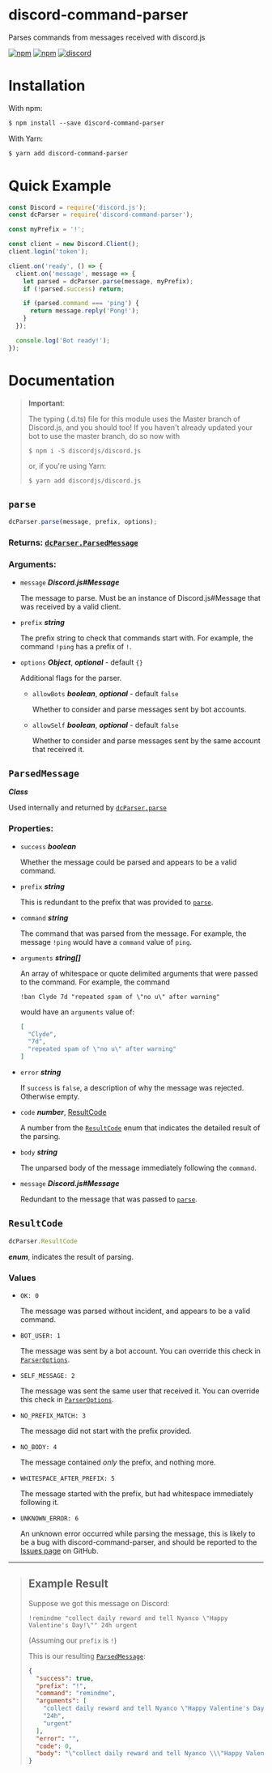 # discord-command-parser
Parses commands from messages received with discord.js

[![npm](https://img.shields.io/npm/dt/discord-command-parser.svg?style=for-the-badge)](https://npmjs.com/package/discord-command-parser)
[![npm](https://img.shields.io/npm/v/discord-command-parser.svg?style=for-the-badge)](https://npmjs.com/package/discord-command-parser)
[![discord](https://img.shields.io/badge/Discord-Join-blue.svg?style=for-the-badge)](https://discord.gg/epyQWQy)


# Installation
With npm:
```css
$ npm install --save discord-command-parser
```
With Yarn:
```css
$ yarn add discord-command-parser
```

# Quick Example
```js
const Discord = require('discord.js');
const dcParser = require('discord-command-parser');

const myPrefix = '!';

const client = new Discord.Client();
client.login('token');

client.on('ready', () => {
  client.on('message', message => {
    let parsed = dcParser.parse(message, myPrefix);
    if (!parsed.success) return;

    if (parsed.command === 'ping') {
      return message.reply('Pong!');
    }
  });

  console.log('Bot ready!');
});
```

# Documentation
> **Important**: 
> 
> The typing (.d.ts) file for this module uses the Master branch of Discord.js, and you should too! If you haven't already updated your bot to use the master branch, do so now with 
>
> `$ npm i -S discordjs/discord.js`
>
> or, if you're using Yarn:
>
> `$ yarn add discordjs/discord.js`

## `parse`
```js
dcParser.parse(message, prefix, options);
```
### Returns: <a href="#ParsedMessage">`dcParser.ParsedMessage`</a>
### Arguments:
 - `message` ***Discord.js#Message***
  
   The message to parse. Must be an instance of Discord.js#Message that was received by a valid client.
 - `prefix` ***string***
   
   The prefix string to check that commands start with. For example, the command `!ping` has a prefix of `!`.
 - `options` ***Object***, ***optional*** - default `{}`
  
   Additional flags for the parser.
   - `allowBots` ***boolean***, ***optional*** - default `false`
      
        Whether to consider and parse messages sent by bot accounts.

   - `allowSelf` ***boolean***, ***optional*** - default `false`
      
        Whether to consider and parse messages sent by the same account that received it.

## `ParsedMessage`

***Class***

Used internally and returned by <a href="#parse">`dcParser.parse`</a>

### Properties:
  - `success` ***boolean***

      Whether the message could be parsed and appears to be a valid command.
  - `prefix` ***string***

      This is redundant to the prefix that was provided to <a href="#parse">`parse`</a>.
  - `command` ***string***
  
      The command that was parsed from the message. For example, the message `!ping` would have a `command` value of `ping`.
  - `arguments` ***string[]***

      An array of whitespace or quote delimited arguments that were passed to the command. For example, the command
      ```
      !ban Clyde 7d "repeated spam of \"no u\" after warning"
      ```
      would have an `arguments` value of:
      ```json
      [
        "Clyde",
        "7d",
        "repeated spam of \"no u\" after warning"
      ]
      ```
  - `error` ***string***
  
      If `success` is `false`, a description of why the message was rejected. Otherwise empty.
  - `code` ***number***, <a href="#ResultCode">ResultCode</a>

      A number from the <a href="#ResultCode">`ResultCode`</a> enum that indicates the detailed result of the parsing.
  - `body` ***string***

      The unparsed body of the message immediately following the `command`.
  - `message` ***Discord.js#Message***

      Redundant to the message that was passed to <a href="#parse">`parse`</a>.
## `ResultCode`
```js
dcParser.ResultCode
```

***enum***, indicates the result of parsing.

### Values
  - `OK: 0`

      The message was parsed without incident, and appears to be a valid command.
  - `BOT_USER: 1`

      The message was sent by a bot account. You can override this check in <a href="#ParserOptions">`ParserOptions`</a>.
  - `SELF_MESSAGE: 2`

      The message was sent the same user that received it. You can override this check in <a href="#ParserOptions">`ParserOptions`</a>.
  - `NO_PREFIX_MATCH: 3`

      The message did not start with the prefix provided.
  - `NO_BODY: 4`

      The message contained *only* the prefix, and nothing more.
  - `WHITESPACE_AFTER_PREFIX: 5`

      The message started with the prefix, but had whitespace immediately following it.
  - `UNKNOWN_ERROR: 6`

      An unknown error occurred while parsing the message, this is likely to be a bug with discord-command-parser, and should be reported to the [Issues page](https://github.com/Shinobu1337/discord-command-parser/issues) on GitHub.

-----

> ## Example Result
> 
> Suppose we got this message on Discord:
> ```
> !remindme "collect daily reward and tell Nyanco \"Happy Valentine's Day!\"" 24h urgent
> ```
> 
> (Assuming our `prefix` is `!`)
>
> This is our resulting <a href="#ParsedMessage">`ParsedMessage`</a>:
> ```json
> {
>   "success": true,
>   "prefix": "!",
>   "command": "remindme",
>   "arguments": [
>     "collect daily reward and tell Nyanco \"Happy Valentine's Day!\"",
>     "24h",
>     "urgent"
>   ],
>   "error": "",
>   "code": 0,
>   "body": "\"collect daily reward and tell Nyanco \\\"Happy Valentine's Day!\\\"\" 24h urgent"
> }
>
> ```

